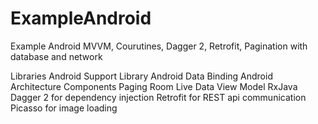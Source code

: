 # ExampleAndroid
Example Android MVVM, Courutines, Dagger 2, Retrofit, Pagination with database and network

Libraries
Android Support Library
Android Data Binding
Android Architecture Components
Paging
Room
Live Data
View Model
RxJava
Dagger 2 for dependency injection
Retrofit for REST api communication
Picasso for image loading
